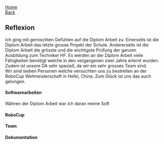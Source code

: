 [Home](home)  
[Back](Reflektionen)  
  
## Reflexion  
  
Ich ging mit gemischten Gefühlen auf die Diplom Arbeit zu. Einerseits ist die Diplom Arbeit das letzte grosse Projekt der Schule. Andererseits ist die Diplom Arbeit die grösste und die wichtigste Prüfung der ganzen Ausbildung zum Techniker HF. Es werden an der Diplom Arbeit viele Fähigkeiten benötigt welche in den vergangenen zwei Jahre erlernt wurden. Zudem ist unsere DA sehr speziell, da wir ein sehr grosses Team sind.  
Wir sind sieben Personen welche versuchten uns zu bestreiten an der RoboCup Weltmeisterschaft in Hefei, China. Zum Glück ist uns das auch gelungen.
  
#### Softwarearbeiten  
  
Währen der Diplom Arbeit war ich daran meine Soft
  
#### RoboCup  
  

  
#### Team  
  

  
#### Dokumentation  
  
